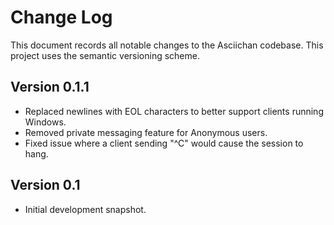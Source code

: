 Change Log
==========

This document records all notable changes to the Asciichan codebase.
This project uses the semantic versioning scheme.

**Version 0.1.1**
---------------
* Replaced newlines with EOL characters to better support clients running Windows.
* Removed private messaging feature for Anonymous users.
* Fixed issue where a client sending "^C" would cause the session to hang.

**Version 0.1**
---------------
* Initial development snapshot.
